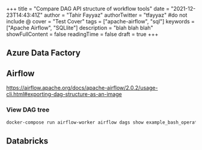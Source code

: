 +++
title = "Compare DAG API structure of workflow tools"
date = "2021-12-23T14:43:41Z"
author = "Tahir Fayyaz"
authorTwitter = "tfayyaz" #do not include @
cover = "Test Cover"
tags = ["apache-airflow", "sql"]
keywords = ["Apache Airflow", "SQLlite"]
description = "blah blah blah"
showFullContent = false
readingTime = false
draft = true
+++


## Azure Data Factory

## Airflow

https://airflow.apache.org/docs/apache-airflow/2.0.2/usage-cli.html#exporting-dag-structure-as-an-image

### View DAG tree

```bash
docker-compose run airflow-worker airflow dags show example_bash_operator
```

## Databricks